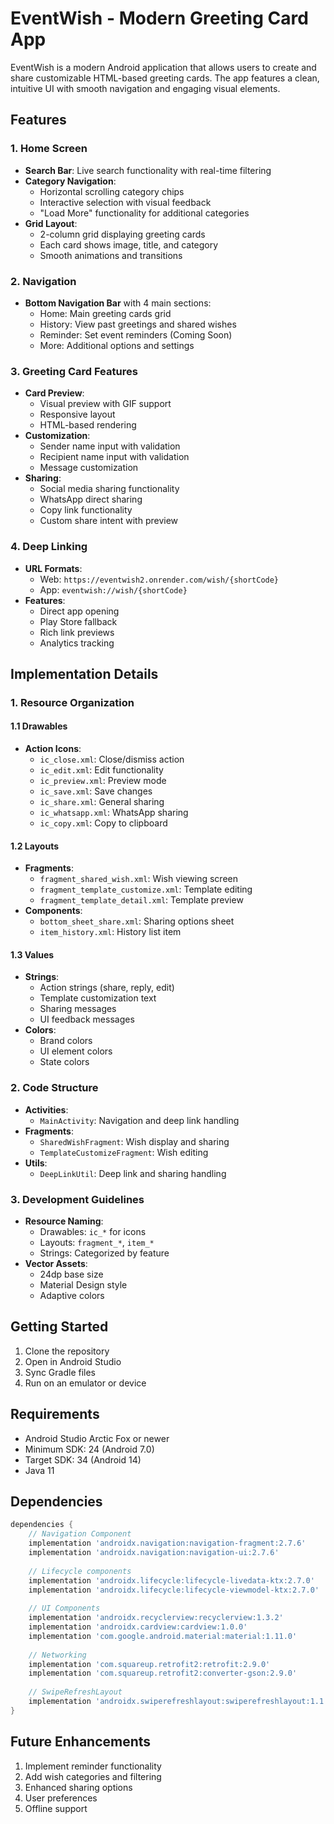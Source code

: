 # EventWish - Modern Greeting Card App

EventWish is a modern Android application that allows users to create and share customizable HTML-based greeting cards. The app features a clean, intuitive UI with smooth navigation and engaging visual elements.

## Features

### 1. Home Screen
- **Search Bar**: Live search functionality with real-time filtering
- **Category Navigation**: 
  - Horizontal scrolling category chips
  - Interactive selection with visual feedback
  - "Load More" functionality for additional categories
- **Grid Layout**: 
  - 2-column grid displaying greeting cards
  - Each card shows image, title, and category
  - Smooth animations and transitions

### 2. Navigation
- **Bottom Navigation Bar** with 4 main sections:
  - Home: Main greeting cards grid
  - History: View past greetings and shared wishes
  - Reminder: Set event reminders (Coming Soon)
  - More: Additional options and settings

### 3. Greeting Card Features
- **Card Preview**: 
  - Visual preview with GIF support
  - Responsive layout
  - HTML-based rendering
- **Customization**:
  - Sender name input with validation
  - Recipient name input with validation
  - Message customization
- **Sharing**: 
  - Social media sharing functionality
  - WhatsApp direct sharing
  - Copy link functionality
  - Custom share intent with preview

### 4. Deep Linking
- **URL Formats**:
  - Web: `https://eventwish2.onrender.com/wish/{shortCode}`
  - App: `eventwish://wish/{shortCode}`
- **Features**:
  - Direct app opening
  - Play Store fallback
  - Rich link previews
  - Analytics tracking

## Implementation Details

### 1. Resource Organization
#### 1.1 Drawables
- **Action Icons**:
  - `ic_close.xml`: Close/dismiss action
  - `ic_edit.xml`: Edit functionality
  - `ic_preview.xml`: Preview mode
  - `ic_save.xml`: Save changes
  - `ic_share.xml`: General sharing
  - `ic_whatsapp.xml`: WhatsApp sharing
  - `ic_copy.xml`: Copy to clipboard

#### 1.2 Layouts
- **Fragments**:
  - `fragment_shared_wish.xml`: Wish viewing screen
  - `fragment_template_customize.xml`: Template editing
  - `fragment_template_detail.xml`: Template preview
- **Components**:
  - `bottom_sheet_share.xml`: Sharing options sheet
  - `item_history.xml`: History list item

#### 1.3 Values
- **Strings**:
  - Action strings (share, reply, edit)
  - Template customization text
  - Sharing messages
  - UI feedback messages
- **Colors**:
  - Brand colors
  - UI element colors
  - State colors

### 2. Code Structure
- **Activities**:
  - `MainActivity`: Navigation and deep link handling
- **Fragments**:
  - `SharedWishFragment`: Wish display and sharing
  - `TemplateCustomizeFragment`: Wish editing
- **Utils**:
  - `DeepLinkUtil`: Deep link and sharing handling

### 3. Development Guidelines
- **Resource Naming**:
  - Drawables: `ic_*` for icons
  - Layouts: `fragment_*`, `item_*`
  - Strings: Categorized by feature
- **Vector Assets**:
  - 24dp base size
  - Material Design style
  - Adaptive colors

## Getting Started

1. Clone the repository
2. Open in Android Studio
3. Sync Gradle files
4. Run on an emulator or device

## Requirements
- Android Studio Arctic Fox or newer
- Minimum SDK: 24 (Android 7.0)
- Target SDK: 34 (Android 14)
- Java 11

## Dependencies
```gradle
dependencies {
    // Navigation Component
    implementation 'androidx.navigation:navigation-fragment:2.7.6'
    implementation 'androidx.navigation:navigation-ui:2.7.6'
    
    // Lifecycle components
    implementation 'androidx.lifecycle:lifecycle-livedata-ktx:2.7.0'
    implementation 'androidx.lifecycle:lifecycle-viewmodel-ktx:2.7.0'
    
    // UI Components
    implementation 'androidx.recyclerview:recyclerview:1.3.2'
    implementation 'androidx.cardview:cardview:1.0.0'
    implementation 'com.google.android.material:material:1.11.0'
    
    // Networking
    implementation 'com.squareup.retrofit2:retrofit:2.9.0'
    implementation 'com.squareup.retrofit2:converter-gson:2.9.0'
    
    // SwipeRefreshLayout
    implementation 'androidx.swiperefreshlayout:swiperefreshlayout:1.1.0'
}
```

## Future Enhancements
1. Implement reminder functionality
2. Add wish categories and filtering
3. Enhanced sharing options
4. User preferences
5. Offline support
